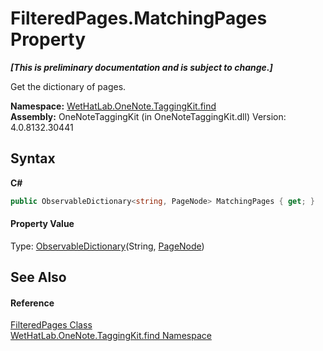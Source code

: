 # FilteredPages.MatchingPages Property 
 _**\[This is preliminary documentation and is subject to change.\]**_

Get the dictionary of pages.

**Namespace:**&nbsp;<a href="0e3a8efd-07d2-1709-b1cd-709153222081.md">WetHatLab.OneNote.TaggingKit.find</a><br />**Assembly:**&nbsp;OneNoteTaggingKit (in OneNoteTaggingKit.dll) Version: 4.0.8132.30441

## Syntax

**C#**<br />
``` C#
public ObservableDictionary<string, PageNode> MatchingPages { get; }
```


#### Property Value
Type: <a href="b95e4b9e-1bee-ddc0-1db7-61a35069e23a.md">ObservableDictionary</a>(String, <a href="0d8ed3e9-a495-7ffc-8e7a-1b49391c2657.md">PageNode</a>)

## See Also


#### Reference
<a href="7f546c1f-e562-e088-88e0-8a854b71cada.md">FilteredPages Class</a><br /><a href="0e3a8efd-07d2-1709-b1cd-709153222081.md">WetHatLab.OneNote.TaggingKit.find Namespace</a><br />